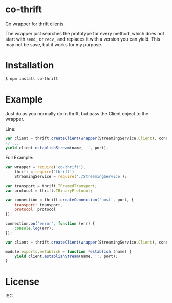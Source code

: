 co-thrift
=========

Co wrapper for thrift clients.

The wrapper just searches the prototype for every method, which does not start
with `send_` or `recv_` and replaces it with a version you can yield. This may
not be save, but it works for my purpose.

Installation
============

```bash
$ npm install co-thrift
```

Example
=======

Just do as you normally do in thrift, but pass the Client object to the wrapper.

Line:
```js
var client = thrift.createClient(wrapper(StreamingService.Client), connection);
// ...
yield client.establishStream(name, '', port);
```

Full Example:

```js
var wrapper = require('co-thrift'),
    thrift = require('thrift')
    StreamingService = require('./StreamingService');

var transport = thrift.TFramedTransport;
var protocol = thrift.TBinaryProtocol;

var connection = thrift.createConnection('host', port, {
    transport: transport,
    protocol: protocol
});

connection.on('error', function (err) {
    console.log(err);
});

var client = thrift.createClient(wrapper(StreamingService.Client), connection);

module.exports.establish = function *establish (name) {
    yield client.establishStream(name, '', port);
}
```

License
=======
ISC
